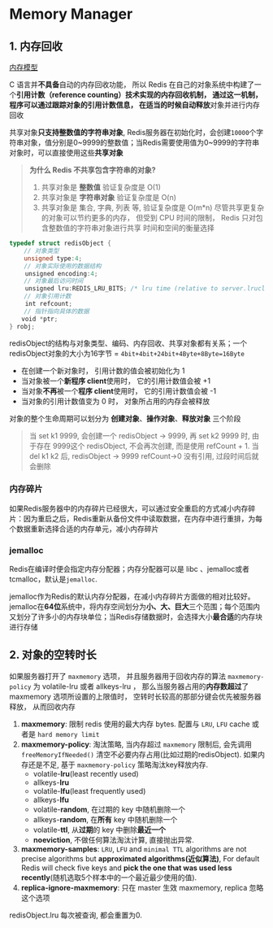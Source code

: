 # Memory Manager

## 1. 内存回收

[内存模型](https://www.cnblogs.com/kismetv/p/8654978.html)

C 语言并**不具备**自动的内存回收功能， 所以 Redis 在自己的对象系统中构建了一个**引用计数（reference counting）**技术实现的内存回收机制， 通过这一机制， 程序可以通过跟踪对象的引用计数信息， 在适当的时候**自动释放**对象并进行内存回收

共享对象**只支持整数值的字符串对象**, Redis服务器在初始化时，会创建`10000`个字符串对象，值分别是0~9999的整数值；当Redis需要使用值为0~9999的字符串对象时，可以直接使用这些**共享对象**

> **为什么 Redis 不共享包含字符串的对象?**
>
> 1. 共享对象是 **整数值** 验证复杂度是 O(1)
> 2. 共享对象是 **字符串对象** 验证复杂度是 O(n)
> 3. 共享对象是 集合, 字典, 列表 等, 验证复杂度是 O(m*n)
> 尽管共享更复杂的对象可以节约更多的内存， 但受到 CPU 时间的限制， Redis 只对包含整数值的字符串对象进行共享
> 时间和空间的衡量选择

``` c++
typedef struct redisObject {
    // 对象类型
    unsigned type:4;
    // 对象实际使用的数据结构
　 　unsigned encoding:4;
    // 对象最后访问时间
　 　unsigned lru:REDIS_LRU_BITS; /* lru time (relative to server.lruclock) */
    // 对象引用计数
　 　int refcount;
    // 指针指向具体的数据
　　void *ptr;
} robj;
```

redisObject的结构与对象类型、编码、内存回收、共享对象都有关系；一个redisObject对象的大小为16字节 = `4bit+4bit+24bit+4Byte+8Byte=16Byte`

- 在创建一个新对象时， 引用计数的值会被初始化为 1
- 当对象被一个**新程序 client**使用时， 它的引用计数值会被 +1
- 当对象**不再**被一个**程序 client**使用时， 它的引用计数值会被 -1
- 当对象的引用计数值变为 0 时， 对象所占用的内存会被释放

对象的整个生命周期可以划分为 **创建对象**、**操作对象**、**释放对象** 三个阶段

> 当 set k1 9999, 会创建一个 redisObject -> 9999, 再 set k2 9999 时, 由于存在 9999这个 redisObject, 不会再次创建, 而是使用 refCount + 1.
> 当 del k1 k2 后, redisObject -> 9999 refCount->0 没有引用, 过段时间后就会删除

### 内存碎片

如果Redis服务器中的内存碎片已经很大，可以通过安全重启的方式减小内存碎片：因为重启之后，Redis重新从备份文件中读取数据，在内存中进行重排，为每个数据重新选择合适的内存单元，减小内存碎片

### jemalloc

Redis在编译时便会指定内存分配器；内存分配器可以是 libc 、jemalloc或者tcmalloc，默认是`jemalloc`.

jemalloc作为Redis的默认内存分配器，在减小内存碎片方面做的相对比较好。jemalloc在**64位**系统中，将内存空间划分为**小、大、巨大**三个范围；每个范围内又划分了许多小的内存块单位；当Redis存储数据时，会选择大小**最合适**的内存块进行存储

## 2. 对象的空转时长

如果服务器打开了 `maxmemory` 选项， 并且服务器用于回收内存的算法 `maxmemory-policy` 为 volatile-lru 或者 allkeys-lru ， 那么当服务器占用的**内存数超过**了 maxmemory 选项所设置的上限值时， 空转时长较高的那部分键会优先被服务器释放， 从而回收内存

1. **maxmemory**: 限制 redis 使用的最大内存 bytes. 配置与 `LRU`, `LFU` cache 或者是 `hard memory limit`
2. **maxmemory-policy**: 淘汰策略, 当内存超过 `maxmemory` 限制后, 会先调用 `freeMemoryIfNeeded()` 清空不必要内存占用(比如过期的redisObject). 如果内存还是不足, 基于 `maxmemory-policy` 策略淘汰key释放内存.
    - volatile-**lru**(least recently used)
    - allkeys-**lru**
    - volatile-**lfu**(least frequently used)
    - allkeys-**lfu**
    - volatile-**random**, 在过期的 key 中随机删除一个
    - allkeys-**random**, 在**所有** key 中随机删除一个
    - volatile-**ttl**, 从**过期**的 key 中删除**最近一个**
    - **noeviction**, 不做任何算法淘汰计算, 直接抛出异常.
3. **maxmemory-samples**: `LRU`, `LFU` and `minimal TTL` algorithms are not precise algorithms but **approximated algorithms(近似算法)**, For default Redis will check five keys and **pick the one that was used less recently**(随机选取5个样本中的一个最近最少使用的值).
4. **replica-ignore-maxmemory**: 只在 master 生效 maxmemory, replica 忽略这个选项

redisObject.lru 每次被查询, 都会重置为0.
